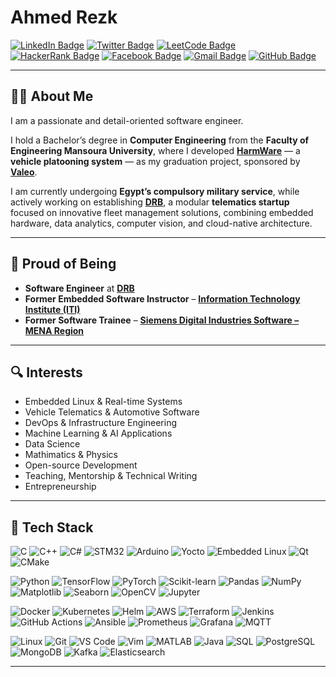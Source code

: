 # Ahmed Rezk

[![LinkedIn Badge](https://img.shields.io/badge/-LinkedIn-blue?style=flat&logo=LinkedIn&logoColor=white)](https://www.linkedin.com/in/ahmedrezkgabr/)
[![Twitter Badge](https://img.shields.io/badge/-Twitter-1DA1F2?labelColor=1DA1F2&logo=twitter&logoColor=white&link=https://twitter.com/ahmedrezkgabr)](https://twitter.com/ahmedrezkgabr)
[![LeetCode Badge](https://img.shields.io/badge/-LeetCode-FFA116?style=flat-square&logo=LeetCode&logoColor=white&link=https://www.leetcode.com/ahmedrezkgabr)](https://www.leetcode.com/ahmedrezkgabr)
[![HackerRank Badge](https://img.shields.io/badge/-HackerRank-2EC866?style=flat-square&logo=HackerRank&logoColor=white&link=https://www.hackerrank.com/profile/ahmedrezkoffici1)](https://www.hackerrank.com/profile/ahmedrezkoffici1)
[![Facebook Badge](https://img.shields.io/badge/-Facebook-1877F2?style=flat-square&logo=Facebook&logoColor=white&link=https://www.facebook.com/AhmedRezk72/)](https://www.facebook.com/AhmedRezk72/)
[![Gmail Badge](https://img.shields.io/badge/-Gmail-c14438?style=flat&logo=Gmail&logoColor=white)](mailto:ahmedrezkgabr0@gmail.com)
[![GitHub Badge](https://img.shields.io/github/followers/ahmedrezkgabr?label=Follow&style=social)](https://github.com/ahmedrezkgabr)

---

## 👨‍💻 About Me

I am a passionate and detail-oriented software engineer.

I hold a Bachelor’s degree in **Computer Engineering** from the **Faculty of Engineering Mansoura University**, where I developed [**HarmWare**](https://github.com/HarmWare) — a **vehicle platooning system** — as my graduation project, sponsored by [**Valeo**](https://www.valeo.com/).

I am currently undergoing **Egypt’s compulsory military service**, while actively working on establishing [**DRB**](https://drb-tech.github.io), a modular **telematics startup** focused on innovative fleet management solutions, combining embedded hardware, data analytics, computer vision, and cloud-native architecture.

---

## 🏢 Proud of Being

- **Software Engineer** at [**DRB**](https://drb-tech.github.io)
- **Former Embedded Software Instructor** – [**Information Technology Institute (ITI)**](https://www.iti.gov.eg/)
- **Former Software Trainee** – [**Siemens Digital Industries Software – MENA Region**](https://www.siemens.com/global/en/home/company/regions/siemens-in-the-middle-east/mena.html)

---

## 🔍 Interests

- Embedded Linux & Real-time Systems  
- Vehicle Telematics & Automotive Software 
- DevOps & Infrastructure Engineering  
- Machine Learning & AI Applications  
- Data Science
- Mathimatics & Physics  
- Open-source Development  
- Teaching, Mentorship & Technical Writing  
- Entrepreneurship  

---

## 🧰 Tech Stack

![C](https://img.shields.io/badge/-C-05122A?style=flat-square&logo=c&color=353535)
![C++](https://img.shields.io/badge/-C++-05122A?style=flat-square&logo=c%2B%2B&color=353535)
![C#](https://img.shields.io/badge/-C%23-05122A?style=flat-square&logo=c-sharp&color=353535)
![STM32](https://img.shields.io/badge/-STM32-05122A?style=flat-square&logo=stmicroelectronics&color=353535)
![Arduino](https://img.shields.io/badge/-Arduino-05122A?style=flat-square&logo=arduino&color=353535)
![Yocto](https://img.shields.io/badge/-Yocto-05122A?style=flat-square&logo=yocto-project&color=353535)
![Embedded Linux](https://img.shields.io/badge/-Embedded%20Linux-05122A?style=flat-square&logo=linux&color=353535)
![Qt](https://img.shields.io/badge/-Qt-05122A?style=flat-square&logo=qt&color=353535)
![CMake](https://img.shields.io/badge/-CMake-05122A?style=flat-square&logo=cmake&color=353535)



![Python](https://img.shields.io/badge/-Python-05122A?style=flat-square&logo=python&color=353535)
![TensorFlow](https://img.shields.io/badge/-TensorFlow-05122A?style=flat-square&logo=tensorflow&color=353535)
![PyTorch](https://img.shields.io/badge/-PyTorch-05122A?style=flat-square&logo=pytorch&color=353535)
![Scikit-learn](https://img.shields.io/badge/-Scikit--learn-05122A?style=flat-square&logo=scikit-learn&color=353535)
![Pandas](https://img.shields.io/badge/-Pandas-05122A?style=flat-square&logo=pandas&color=353535)
![NumPy](https://img.shields.io/badge/-NumPy-05122A?style=flat-square&logo=numpy&color=353535)
![Matplotlib](https://img.shields.io/badge/-Matplotlib-05122A?style=flat-square&logo=matplotlib&color=353535)
![Seaborn](https://img.shields.io/badge/-Seaborn-05122A?style=flat-square&logo=seaborn&color=353535)
![OpenCV](https://img.shields.io/badge/-OpenCV-05122A?style=flat-square&logo=opencv&color=353535)
![Jupyter](https://img.shields.io/badge/-Jupyter-05122A?style=flat-square&logo=jupyter&color=353535)



![Docker](https://img.shields.io/badge/-Docker-05122A?style=flat-square&logo=docker&color=353535)
![Kubernetes](https://img.shields.io/badge/-Kubernetes-05122A?style=flat-square&logo=kubernetes&color=353535)
![Helm](https://img.shields.io/badge/-Helm-05122A?style=flat-square&logo=helm&color=353535)
![AWS](https://img.shields.io/badge/-AWS-05122A?style=flat-square&logo=amazon-aws&color=353535)
![Terraform](https://img.shields.io/badge/-Terraform-05122A?style=flat-square&logo=terraform&color=353535)
![Jenkins](https://img.shields.io/badge/-Jenkins-05122A?style=flat-square&logo=jenkins&color=353535)
![GitHub Actions](https://img.shields.io/badge/-GitHub%20Actions-05122A?style=flat-square&logo=github-actions&color=353535)
![Ansible](https://img.shields.io/badge/-Ansible-05122A?style=flat-square&logo=ansible&color=353535)
![Prometheus](https://img.shields.io/badge/-Prometheus-05122A?style=flat-square&logo=prometheus&color=353535)
![Grafana](https://img.shields.io/badge/-Grafana-05122A?style=flat-square&logo=grafana&color=353535)
![MQTT](https://img.shields.io/badge/-MQTT-05122A?style=flat-square&logo=mqtt&color=353535)



![Linux](https://img.shields.io/badge/-Linux-05122A?style=flat-square&logo=linux&color=353535)
![Git](https://img.shields.io/badge/-Git-05122A?style=flat-square&logo=git&color=353535)
![VS Code](https://img.shields.io/badge/-VS%20Code-05122A?style=flat-square&logo=visual-studio-code&color=353535)
![Vim](https://img.shields.io/badge/-Vim-05122A?style=flat-square&logo=vim&color=353535)
![MATLAB](https://img.shields.io/badge/-MATLAB-05122A?style=flat-square&logo=mathworks&color=353535)
![Java](https://img.shields.io/badge/-Java-05122A?style=flat-square&logo=java&color=353535)
![SQL](https://img.shields.io/badge/-SQL-05122A?style=flat-square&logo=mysql&color=353535)
![PostgreSQL](https://img.shields.io/badge/-PostgreSQL-05122A?style=flat-square&logo=postgresql&color=353535)
![MongoDB](https://img.shields.io/badge/-MongoDB-05122A?style=flat-square&logo=mongodb&color=353535)
![Kafka](https://img.shields.io/badge/-Kafka-05122A?style=flat-square&logo=apache-kafka&color=353535)
![Elasticsearch](https://img.shields.io/badge/-Elasticsearch-05122A?style=flat-square&logo=elasticsearch&color=353535)

---
